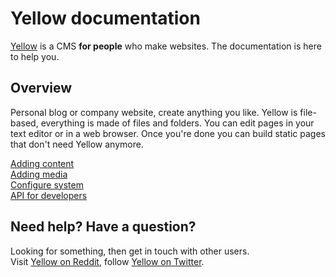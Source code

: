 Yellow documentation
====================

[Yellow](https://github.com/markseu/yellowcms) is a CMS **for people** who make websites. The documentation is here to help you.

Overview
--------
Personal blog or company website, create anything you like. Yellow is file-based, everything is made of files and folders. You can edit pages in your text editor or in a web browser. Once you're done you can build static pages that don't need Yellow anymore. 

[Adding content](content.md)  
[Adding media](media.md)  
[Configure system](system.md)  
[API for developers](yellowapi.md)

Need help? Have a question?
---------------------------
Looking for something, then get in touch with other users.  
Visit [Yellow on Reddit](http://www.reddit.com/r/yellowcms/), 
follow [Yellow on Twitter](https://twitter.com/yellowcms).